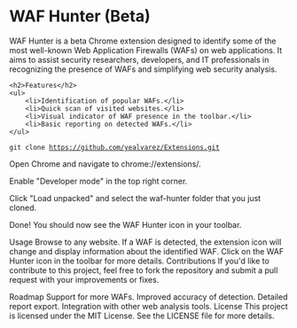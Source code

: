 <h1>WAF Hunter (Beta)</h1>
WAF Hunter is a beta Chrome extension designed to identify some of the most well-known Web Application Firewalls (WAFs) on web applications. It aims to assist security researchers, developers, and IT professionals in recognizing the presence of WAFs and simplifying web security analysis.

    <h2>Features</h2>
    <ul>
        <li>Identification of popular WAFs.</li>
        <li>Quick scan of visited websites.</li>
        <li>Visual indicator of WAF presence in the toolbar.</li>
        <li>Basic reporting on detected WAFs.</li>
    </ul>

<code>git clone https://github.com/yealvarez/Extensions.git</code>

Open Chrome and navigate to chrome://extensions/.

Enable "Developer mode" in the top right corner.

Click "Load unpacked" and select the waf-hunter folder that you just cloned.

Done! You should now see the WAF Hunter icon in your toolbar.

Usage
Browse to any website.
If a WAF is detected, the extension icon will change and display information about the identified WAF.
Click on the WAF Hunter icon in the toolbar for more details.
Contributions
If you'd like to contribute to this project, feel free to fork the repository and submit a pull request with your improvements or fixes.

Roadmap
Support for more WAFs.
Improved accuracy of detection.
Detailed report export.
Integration with other web analysis tools.
License
This project is licensed under the MIT License. See the LICENSE file for more details.

